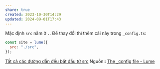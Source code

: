 ```yaml
---
share: true
created: 2023-10-30T14:29
updated: 2024-09-01T17:43
---
```

Mặc định `src` nằm ở `.`. Để thay đổi thì thêm cái này trong `_config.ts`:
```js
const site = lume({
  src: "./src",
});
```
[Tất cả các đường dẫn đều bắt đầu từ src](./T%E1%BA%A5t%20c%E1%BA%A3%20c%C3%A1c%20%C4%91%C6%B0%E1%BB%9Dng%20d%E1%BA%ABn%20%C4%91%E1%BB%81u%20b%E1%BA%AFt%20%C4%91%E1%BA%A7u%20t%E1%BB%AB%20src.md)
Nguồn:: [The \_config file - Lume](https://lume.land/docs/configuration/config-file/#src)